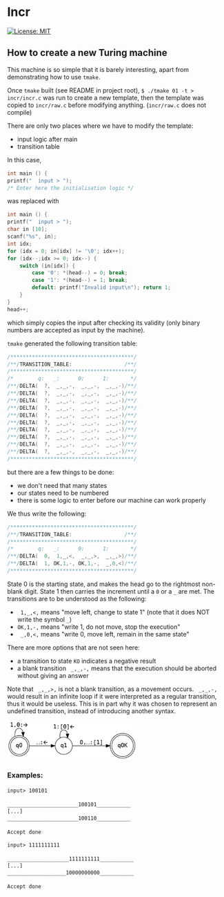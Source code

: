 # Incr

[![License: MIT](https://img.shields.io/badge/License-MIT-yellow.svg)](https://opensource.org/licenses/MIT)

## How to create a new Turing machine

This machine is so simple that it is barely interesting, apart from demonstrating how to use `tmake`.

Once `tmake` built (see README in project root), `$ ./tmake 01 -t > incr/incr.c` was run to create a new template, then the template was copied to `incr/raw.c` before modifying anything. (`incr/raw.c` does not compile)

There are only two places where we have to modify the template:
- input logic after main
- transition table

In this case,
```c
int main () {
printf("  input > ");
/* Enter here the initialisation logic */
```
was replaced with
```c
int main () {
printf("  input > ");
char in [10];
scanf("%s", in);
int idx;
for (idx = 0; in[idx] != '\0'; idx++);
for (idx--;idx >= 0; idx--) {
    switch (in[idx]) {
        case '0': *(head--) = 0; break;
        case '1': *(head--) = 1; break;
        default: printf("Invalid input\n"); return 1;
    }
}
head++;
```
which simply copies the input after checking its validity (only binary numbers are accepted as input by the machine).

`tmake` generated the following transition table:
```c
/****************************************/
/**/TRANSITION_TABLE:                 /**/
/****************************************/
/*        q:   _:      0:      1:       */
/**/DELTA(  ?,  _,_,-,  _,_,-,  _,_,-)/**/
/**/DELTA(  ?,  _,_,-,  _,_,-,  _,_,-)/**/
/**/DELTA(  ?,  _,_,-,  _,_,-,  _,_,-)/**/
/**/DELTA(  ?,  _,_,-,  _,_,-,  _,_,-)/**/
/**/DELTA(  ?,  _,_,-,  _,_,-,  _,_,-)/**/
/**/DELTA(  ?,  _,_,-,  _,_,-,  _,_,-)/**/
/**/DELTA(  ?,  _,_,-,  _,_,-,  _,_,-)/**/
/**/DELTA(  ?,  _,_,-,  _,_,-,  _,_,-)/**/
/**/DELTA(  ?,  _,_,-,  _,_,-,  _,_,-)/**/
/**/DELTA(  ?,  _,_,-,  _,_,-,  _,_,-)/**/
/****************************************/
```
but there are a few things to be done:
- we don't need that many states
- our states need to be numbered
- there is some logic to enter before our machine can work properly

We thus write the following:
```c
/****************************************/
/**/TRANSITION_TABLE:                 /**/
/****************************************/
/*        q:   _:      0:      1:       */
/**/DELTA(  0,  1,_,<,  _,_,>,  _,_,>)/**/
/**/DELTA(  1, OK,1,-, OK,1,-,  _,0,<)/**/
/****************************************/
```
State 0 is the starting state, and makes the head go to the rightmost non-blank digit.
State 1 then carries the increment until a `0` or a `_` are met.
The transitions are to be understood as the following:
- ` 1,_,<,` means "move left, change to state 1" (note that it does NOT write the symbol `_`)
- `OK,1,-,` means "write 1, do not move, stop the execution"
- ` _,0,<,` means "write 0, move left, remain in the same state"

There are more options that are not seen here:
- a transition to state `KO` indicates a negative result
- a blank transition ` _,_,-,` means that the execution should be aborted without giving an answer

Note that ` _,_,>,` is not a blank transition, as a movement occurs. ` _,_,-,` would result in an infinite loop if it were interpreted as a regular transition, thus it would be useless. This is in part why it was chosen to represent an undefined transition, instead of introducing another syntax.

<img src="incr-structure.png" width=300>

### Examples:

```
input> 100101

_______________________100101___________
[...]
_______________________100110___________

Accept done
```
```
input> 1111111111

____________________1111111111___________
[...]
___________________10000000000___________

Accept done
```
